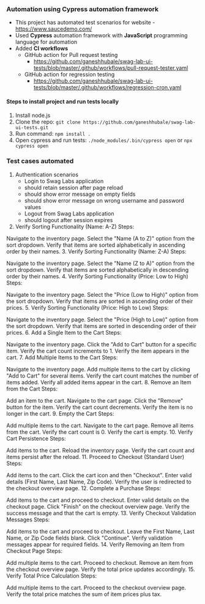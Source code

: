### Automation using Cypress automation framework

- This project has automated test scenarios for website - https://www.saucedemo.com/
- Used **Cypress** automation framework with **JavaScript** programming language for automation
- Added **CI workflows**
    - GitHub action for Pull request testing
        - https://github.com/ganeshhubale/swag-lab-ui-tests/blob/master/.github/workflows/pull-request-tester.yaml
    - GitHub action for regression testing
        - https://github.com/ganeshhubale/swag-lab-ui-tests/blob/master/.github/workflows/regression-cron.yaml

#### Steps to install project and run tests locally

1. Install node.js
2. Clone the repo: `git clone https://github.com/ganeshhubale/swag-lab-ui-tests.git`
3. Run command: `npm install .`
4. Open cypress and run tests: `./node_modules/.bin/cypress open` or `npx cypress open`

### Test cases automated
1. Authentication scenarios
    - Login to Swag Labs application
    - should retain session after page reload
    - should show error message on empty fields
    - should show error message on wrong username and password values
    - Logout from Swag Labs application
    - should logout after session expires
2. Verify Sorting Functionality (Name: A-Z)
Steps:

Navigate to the inventory page.
Select the "Name (A to Z)" option from the sort dropdown.
Verify that items are sorted alphabetically in ascending order by their names.
3. Verify Sorting Functionality (Name: Z-A)
Steps:

Navigate to the inventory page.
Select the "Name (Z to A)" option from the sort dropdown.
Verify that items are sorted alphabetically in descending order by their names.
4. Verify Sorting Functionality (Price: Low to High)
Steps:

Navigate to the inventory page.
Select the "Price (Low to High)" option from the sort dropdown.
Verify that items are sorted in ascending order of their prices.
5. Verify Sorting Functionality (Price: High to Low)
Steps:

Navigate to the inventory page.
Select the "Price (High to Low)" option from the sort dropdown.
Verify that items are sorted in descending order of their prices.
6. Add a Single Item to the Cart
Steps:

Navigate to the inventory page.
Click the "Add to Cart" button for a specific item.
Verify the cart count increments to 1.
Verify the item appears in the cart.
7. Add Multiple Items to the Cart
Steps:

Navigate to the inventory page.
Add multiple items to the cart by clicking "Add to Cart" for several items.
Verify the cart count matches the number of items added.
Verify all added items appear in the cart.
8. Remove an Item from the Cart
Steps:

Add an item to the cart.
Navigate to the cart page.
Click the "Remove" button for the item.
Verify the cart count decrements.
Verify the item is no longer in the cart.
9. Empty the Cart
Steps:

Add multiple items to the cart.
Navigate to the cart page.
Remove all items from the cart.
Verify the cart count is 0.
Verify the cart is empty.
10. Verify Cart Persistence
Steps:

Add items to the cart.
Reload the inventory page.
Verify the cart count and items persist after the reload.
11. Proceed to Checkout (Standard User)
Steps:

Add items to the cart.
Click the cart icon and then "Checkout".
Enter valid details (First Name, Last Name, Zip Code).
Verify the user is redirected to the checkout overview page.
12. Complete a Purchase
Steps:

Add items to the cart and proceed to checkout.
Enter valid details on the checkout page.
Click "Finish" on the checkout overview page.
Verify the success message and that the cart is empty.
13. Verify Checkout Validation Messages
Steps:

Add items to the cart and proceed to checkout.
Leave the First Name, Last Name, or Zip Code fields blank.
Click "Continue".
Verify validation messages appear for required fields.
14. Verify Removing an Item from Checkout Page
Steps:

Add multiple items to the cart.
Proceed to checkout.
Remove an item from the checkout overview page.
Verify the total price updates accordingly.
15. Verify Total Price Calculation
Steps:

Add multiple items to the cart.
Proceed to the checkout overview page.
Verify the total price matches the sum of item prices plus tax.


